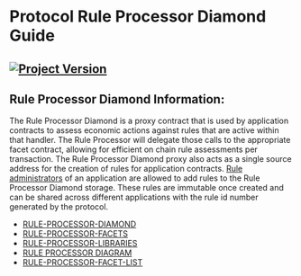 # Protocol Rule Processor Diamond Guide
[![Project Version][version-image]][version-url]
--- 

## Rule Processor Diamond Information: 

The Rule Processor Diamond is a proxy contract that is used by application contracts to assess economic actions against rules that are active within that handler. The Rule Processor will delegate those calls to the appropriate facet contract, allowing for efficient on chain rule assessments per transaction. The Rule Processor Diamond proxy also acts as a single source address for the creation of rules for application contracts. [Rule administrators](../../permissions/ADMIN-ROLES.md) of an application are allowed to add rules to the Rule Processor Diamond storage. These rules are immutable once created and can be shared across different applications with the rule id number generated by the protocol. 


- [RULE-PROCESSOR-DIAMOND](./RULE-PROCESSOR-DIAMOND.md)
- [RULE-PROCESSOR-FACETS](./RULE-PROCESSOR-FACETS.md) 
- [RULE-PROCESSOR-LIBRARIES](./RULE-PROCESSOR-LIBRARIES.md) 
- [RULE PROCESSOR DIAGRAM](../../images/ProtocolOverview.png) 
- [RULE-PROCESSOR-FACET-LIST](./RULE-PROCESSOR-FACET-LIST.md)


<!-- These are the header links -->
[version-image]: https://img.shields.io/badge/Version-2.2.1-brightgreen?style=for-the-badge&logo=appveyor
[version-url]: https://github.com/thrackle-io/forte-rules-engine
